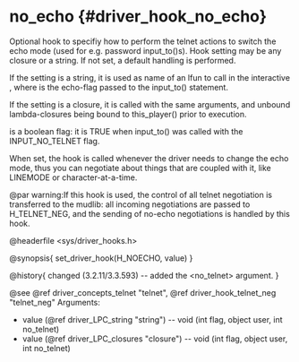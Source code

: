 no_echo {#driver_hook_no_echo}
==============================
Optional hook to specifiy how to perform the telnet actions to switch the echo mode (used for e.g. password input_to()s). Hook setting may be any closure or a string. If not set, a default handling is performed.

If the setting is a string, it is used as name of an lfun to call in the interactive <user>, where <flag> is the echo-flag passed to the input_to() statement.

If the setting is a closure, it is called with the same arguments, and unbound lambda-closures being bound to this_player() prior to execution.

<local> is a boolean flag: it is TRUE when input_to() was called with the INPUT_NO_TELNET flag.

When set, the hook is called whenever the driver needs to change the echo mode, thus you can negotiate about things that are coupled with it, like LINEMODE or character-at-a-time.

@par warning:If this hook is used, the control of all telnet negotiation is transferred to the mudlib: all incoming negotiations are passed to H_TELNET_NEG, and the sending of no-echo negotiations is handled by this hook.

@headerfile <sys/driver_hooks.h>

@synopsis{
set_driver_hook(H_NOECHO, value)
}

@history{
changed (3.2.11/3.3.593) -- added the <no_telnet> argument.
}

@see @ref driver_concepts_telnet "telnet", @ref driver_hook_telnet_neg "telnet_neg"
Arguments: 
- value (@ref driver_LPC_string "string") -- void <name>(int flag, object user, int no_telnet)
- value (@ref driver_LPC_closures "closure") -- void <closure>(int flag, object user, int no_telnet)

